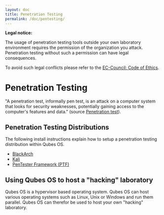 ```yaml
---
layout: doc
title: Penetration Testing
permalink: /doc/pentesting/
---
```


**Legal notice:**

The usage of penetration testing tools outside your own laboratory environment requires the permission of the organization you attack. Penetration testing without such a permission can have legal consequences.

To avoid such legal conflicts please refer to the [EC-Council: Code of Ethics](https://www.eccouncil.org/Support/code-of-ethics).

Penetration Testing
===================

"A penetration test, informally pen test, is an attack on a computer system that looks for security weaknesses, potentially gaining access to the computer's features and data." (source [Penetration test](https://en.wikipedia.org/wiki/Penetration_test)).

Penetration Testing Distributions
---------------------------------

The following install instructions explain how to setup a penetration testing distribution within Qubes OS.  

- [BlackArch](/doc/blackarch/)
- [Kali](/doc/kali/)
- [PenTester Framework (PTF)](/doc/ptf/)

Using Qubes OS to host a "hacking" laboratory
---------------------------------------------

Qubes OS is a hypervisor based operating system. Qubes OS can host various operating systems such as Linux, Unix or Windows and run them parallel. Qubes OS can therefor be used to host your own "hacking" laboratory.
